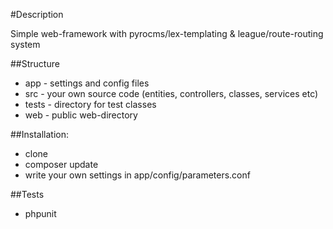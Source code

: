 #Description

Simple web-framework with pyrocms/lex-templating & league/route-routing system

##Structure
* app - settings and config files
* src - your own source code (entities, controllers, classes, services etc)
* tests - directory for test classes
* web - public web-directory

##Installation:
* clone
* composer update
* write your own settings in app/config/parameters.conf

##Tests
* phpunit